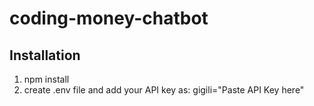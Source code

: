 # coding-money-chatbot
## Installation
1. npm install
2. create .env file and add your API key as:
     gigili="Paste API Key here"
